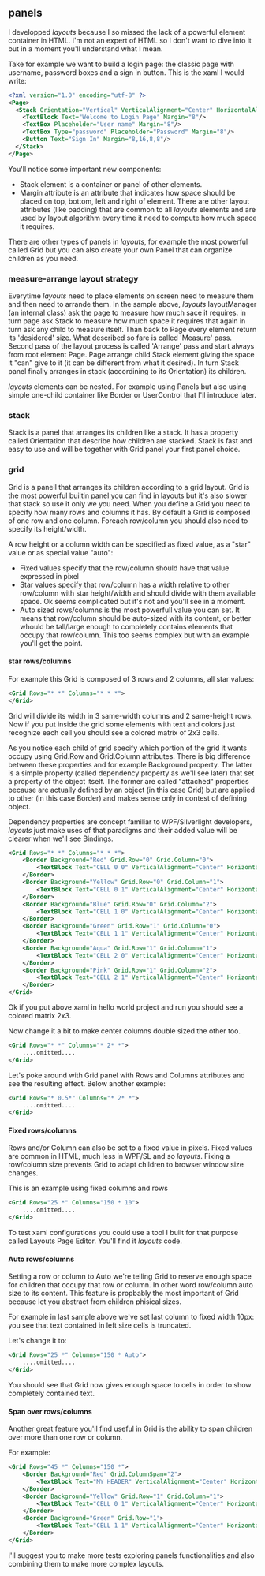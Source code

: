 ## panels

I developped *layouts* because I so missed the lack of a powerful element container in HTML. I'm not an expert of HTML so I don't want to dive into it but in a moment you'll understand what I mean.

Take for example we want to build a login page: the classic page with username, password boxes and a sign in button.
This is the xaml I would write:
```xml
<?xml version="1.0" encoding="utf-8" ?>
<Page>
  <Stack Orientation="Vertical" VerticalAlignment="Center" HorizontalAlignment="Center">
    <TextBlock Text="Welcome to Login Page" Margin="8"/>
    <TextBox Placeholder="User name" Margin="8"/>
    <TextBox Type="password" Placeholder="Password" Margin="8"/>
    <Button Text="Sign In" Margin="8,16,8,8"/>
  </Stack>
</Page>
```
You'll notice some important new components:
* Stack element is a container or panel of other elements. 
* Margin attribute is an attribute that indicates how space should be placed on top, bottom, left and right of element. There are other layout attributes (like padding) that are common to all *layouts* elements and are used by layout algorithm every time it need to compute how much space it requires.

There are other types of panels in *layouts*, for example the most powerful called Grid but you can also create your own Panel that can organize children as you need.

### measure-arrange layout strategy
Everytime *layouts* need to place elements on screen need to measure them and then need to arrande them. In the sample above, *layouts* layoutManager (an internal class) ask the page to measure how much sace it requires. in turn page ask Stack to measure how much space it requires that again in turn ask any child to measure itself. Than back to Page every element return its 'desidered' size. What described so fare is called 'Measure' pass. Second pass of the layout process is called 'Arrange' pass and start always from root element Page. Page arrange child Stack element giving the space it "can" give to it (it can be different from what it desired). In turn Stack panel finally arranges in stack (accordining to its Orientation) its children.

*layouts* elements can be nested. For example using Panels but also using simple one-child container like Border or UserControl that I'll introduce later.

### stack
Stack is a panel that arranges its children like a stack. It has a property called Orientation that describe how children are stacked. Stack is fast and easy to use and will be together with Grid panel your first panel choice.

### grid
Grid is a panell that arranges its children according to a grid layout. Grid is the most powerful builtin panel you can find in layouts but it's also slower that stack so use it only we you need. When you define a Grid you need to specify how many rows and columns it has. By default a Grid is composed of one row and one column. Foreach row/column you should also need to specify its height/width.

A row height or a column width can be specified as fixed value, as a "star" value or as special value "auto":

- Fixed values specify that the row/column should have that value expressed in pixel
- Star values specify that row/column has a width relative to other row/column with star height/width and should divide with them available space. Ok seems complicated but it's not and you'll see in a moment.
- Auto sized rows/columns is the most powerfull value you can set. It means that row/column should be auto-sized with its content, or better whould be tall/large enough to completely contains elements that occupy that row/column. This too seems complex but with an example you'll get the point.

#### star rows/columns
For example this Grid is composed of 3 rows and 2 columns, all star values:
```xml
<Grid Rows="* *" Columns="* * *">
</Grid>
```
Grid will divide its width in 3 same-width columns and 2 same-height rows. Now if you put inside the grid some elements with text and colors just recognize each cell you should see a colored matrix of 2x3 cells. 

As you notice each child of grid specify which portion of the grid it wants occupy using Grid.Row and Grid.Column attributes. There is big difference between these properties and for example Background property. The latter is a simple property (called dependency property as we'll see later) that set a property of the object itself. The former are called "attached" properties because are actually defined by an object (in this case Grid) but are applied to other (in this case Border) and makes sense only in contest of defining object.

Dependency properties are concept familiar to WPF/Silverlight developers, *layouts* just make uses of that paradigms and their added value will be clearer when we'll see Bindings.
```xml
<Grid Rows="* *" Columns="* * *">
    <Border Background="Red" Grid.Row="0" Grid.Column="0">
        <TextBlock Text="CELL 0 0" VerticalAlignment="Center" HorizontalAlignment="Center"/>
    </Border>
    <Border Background="Yellow" Grid.Row="0" Grid.Column="1">
        <TextBlock Text="CELL 0 1" VerticalAlignment="Center" HorizontalAlignment="Center"/>
    </Border>
    <Border Background="Blue" Grid.Row="0" Grid.Column="2">
        <TextBlock Text="CELL 1 0" VerticalAlignment="Center" HorizontalAlignment="Center"/>
    </Border>
    <Border Background="Green" Grid.Row="1" Grid.Column="0">
        <TextBlock Text="CELL 1 1" VerticalAlignment="Center" HorizontalAlignment="Center"/>
    </Border>
    <Border Background="Aqua" Grid.Row="1" Grid.Column="1">
        <TextBlock Text="CELL 2 0" VerticalAlignment="Center" HorizontalAlignment="Center"/>
    </Border>
    <Border Background="Pink" Grid.Row="1" Grid.Column="2">
        <TextBlock Text="CELL 2 1" VerticalAlignment="Center" HorizontalAlignment="Center"/>
    </Border>
</Grid>
```
Ok if you put above xaml in hello world project and run you should see a colored matrix 2x3.

Now change it a bit to make center columns double sized the other too.
```xml
<Grid Rows="* *" Columns="* 2* *">
    ....omitted....
</Grid>
```
Let's poke around with Grid panel with Rows and Columns attributes and see the resulting effect. Below another example:
```xml
<Grid Rows="* 0.5*" Columns="* 2* *">
    ....omitted....
</Grid>
```

#### Fixed rows/columns
Rows and/or Column can also be set to a fixed value in pixels. Fixed values are common in HTML, much less in WPF/SL and so *layouts*. Fixing a row/column size prevents Grid to adapt children to browser window size changes.

This is an example using fixed columns and rows
```xml
<Grid Rows="25 *" Columns="150 * 10">
    ....omitted....
</Grid>
```
To test xaml configurations you could use a tool I built for that purpose called Layouts Page Editor. You'll find it *layouts* code. 

#### Auto rows/columns
Setting a row or column to Auto we're telling Grid to reserve enough space for children that occupy that row or column. In other word row/column auto size to its content. This feature is propbably the most important of Grid because let you abstract from children phisical sizes.

For example in last sample above we've set last column to fixed width 10px: you see that text contained in left size cells is truncated.

Let's change it to:
```xml
<Grid Rows="25 *" Columns="150 * Auto">
    ....omitted....
</Grid>
```
You should see that Grid now gives enough space to cells in order to show completely contained text.

#### Span over rows/columns
Another great feature you'll find useful in Grid is the ability to span children over more than one row or column.

For example:
```xml
<Grid Rows="45 *" Columns="150 *">
    <Border Background="Red" Grid.ColumnSpan="2">
        <TextBlock Text="MY HEADER" VerticalAlignment="Center" HorizontalAlignment="Center"/>
    </Border>
    <Border Background="Yellow" Grid.Row="1" Grid.Column="1">
        <TextBlock Text="CELL 0 1" VerticalAlignment="Center" HorizontalAlignment="Center"/>
    </Border>
    <Border Background="Green" Grid.Row="1">
        <TextBlock Text="CELL 1 1" VerticalAlignment="Center" HorizontalAlignment="Center"/>
    </Border>
</Grid>
```

I'll suggest you to make more tests exploring panels functionalities and also combining them to make more complex layouts.

